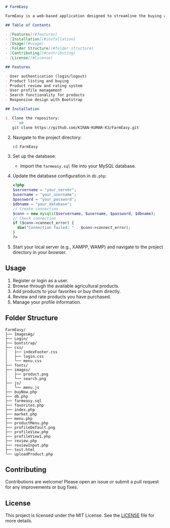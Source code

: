 ```markdown
# FarmEasy

FarmEasy is a web-based application designed to streamline the buying and selling process for agricultural products. It provides a user-friendly platform for farmers and consumers to interact, ensuring a seamless transaction experience.

## Table of Contents

- [Features](#features)
- [Installation](#installation)
- [Usage](#usage)
- [Folder Structure](#folder-structure)
- [Contributing](#contributing)
- [License](#license)

## Features

- User authentication (login/logout)
- Product listing and buying
- Product review and rating system
- User profile management
- Search functionality for products
- Responsive design with Bootstrap

## Installation

1. Clone the repository:
   ```sh
   git clone https://github.com/KIRAN-KUMAR-K3/FarmEasy.git
   ```

2. Navigate to the project directory:
   ```sh
   cd FarmEasy
   ```

3. Set up the database:
   - Import the `farmeasy.sql` file into your MySQL database.

4. Update the database configuration in `db.php`:
   ```php
   <?php
   $servername = "your_server";
   $username = "your_username";
   $password = "your_password";
   $dbname = "your_database";
   // Create connection
   $conn = new mysqli($servername, $username, $password, $dbname);
   // Check connection
   if ($conn->connect_error) {
     die("Connection failed: " . $conn->connect_error);
   }
   ?>
   ```

5. Start your local server (e.g., XAMPP, WAMP) and navigate to the project directory in your browser.

## Usage

1. Register or login as a user.
2. Browse through the available agricultural products.
3. Add products to your favorites or buy them directly.
4. Review and rate products you have purchased.
5. Manage your profile information.

## Folder Structure

```
FarmEasy/
├── ImagesAg/
├── Login/
├── bootstrap/
├── css/
│   ├── indexFooter.css
│   ├── login.css
│   └── menu.css
├── fonts/
├── images/
│   ├── product.png
│   └── search.png
├── js/
│   └── menu.js
├── buyNow.php
├── db.php
├── farmeasy.sql
├── favorites.php
├── index.php
├── market.php
├── menu.php
├── productMenu.php
├── profileDefault.png
├── profileView.php
├── profileView1.php
├── review.php
├── reviewInput.php
├── test.html
└── uploadProduct.php
```

## Contributing

Contributions are welcome! Please open an issue or submit a pull request for any improvements or bug fixes.

## License

This project is licensed under the MIT License. See the [LICENSE](LICENSE) file for more details.

